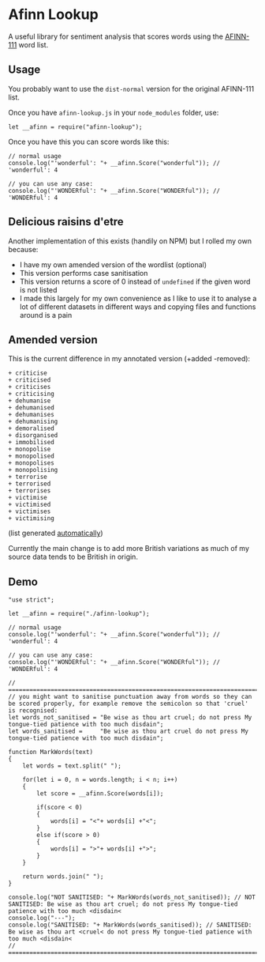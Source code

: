 # Afinn Lookup

A useful library for sentiment analysis that scores words using the [AFINN-111](http://www2.imm.dtu.dk/pubdb/views/publication_details.php?id=6010) word list.

## Usage
You probably want to use the `dist-normal` version for the original AFINN-111 list.

Once you have `afinn-lookup.js` in your `node_modules` folder, use:

```
let __afinn = require("afinn-lookup");
```

Once you have this you can score words like this:

```
// normal usage
console.log("'wonderful': "+ __afinn.Score("wonderful")); // 'wonderful': 4

// you can use any case:
console.log("'WONDERful': "+ __afinn.Score("WONDERful")); // 'WONDERful': 4
```

## Delicious raisins d'etre
Another implementation of this exists (handily on NPM) but I rolled my own because:
- I have my own amended version of the wordlist (optional)
- This version performs case sanitisation
- This version returns a score of 0 instead of `undefined` if the given word is not listed
- I made this largely for my own convenience as I like to use it to analyse a lot of different datasets in different ways and copying files and functions around is a pain

## Amended version
This is the current difference in my annotated version (+added -removed):

```
+ criticise
+ criticised
+ criticises
+ criticising
+ dehumanise
+ dehumanised
+ dehumanises
+ dehumanising
+ demoralised
+ disorganised
+ immobilised
+ monopolise
+ monopolised
+ monopolises
+ monopolising
+ terrorise
+ terrorised
+ terrorises
+ victimise
+ victimised
+ victimises
+ victimising
```
(list generated [automatically](https://github.com/DanielJohnBenton/AfinnLookup/blob/master/generate-scripts/compare_amended.js))

Currently the main change is to add more British variations as much of my source data tends to be British in origin.

## Demo
```
"use strict";

let __afinn = require("./afinn-lookup");

// normal usage
console.log("'wonderful': "+ __afinn.Score("wonderful")); // 'wonderful': 4

// you can use any case:
console.log("'WONDERful': "+ __afinn.Score("WONDERful")); // 'WONDERful': 4

// =========================================================================================
// you might want to sanitise punctuation away from words so they can be scored properly, for example remove the semicolon so that 'cruel' is recognised:
let words_not_sanitised = "Be wise as thou art cruel; do not press My tongue-tied patience with too much disdain";
let words_sanitised =     "Be wise as thou art cruel do not press My tongue-tied patience with too much disdain";

function MarkWords(text)
{
	let words = text.split(" ");
	
	for(let i = 0, n = words.length; i < n; i++)
	{
		let score = __afinn.Score(words[i]);
		
		if(score < 0)
		{
			words[i] = "<"+ words[i] +"<";
		}
		else if(score > 0)
		{
			words[i] = ">"+ words[i] +">";
		}
	}
	
	return words.join(" ");
}

console.log("NOT SANITISED: "+ MarkWords(words_not_sanitised)); // NOT SANITISED: Be wise as thou art cruel; do not press My tongue-tied patience with too much <disdain<
console.log("---");
console.log("SANITISED: "+ MarkWords(words_sanitised)); // SANITISED: Be wise as thou art <cruel< do not press My tongue-tied patience with too much <disdain<
// =========================================================================================
```
